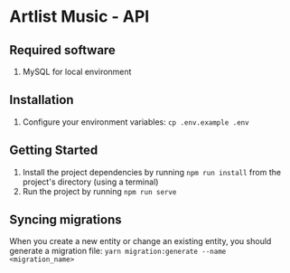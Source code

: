 # Artlist Music - API

## Required software

1. MySQL for local environment

## Installation

1. Configure your environment variables: `cp .env.example .env`

## Getting Started

1. Install the project dependencies by running `npm run install` from the project's directory (using a terminal)
2. Run the project by running `npm run serve`

## Syncing migrations

When you create a new entity or change an existing entity, you should generate a migration file: `yarn migration:generate --name <migration_name>`

